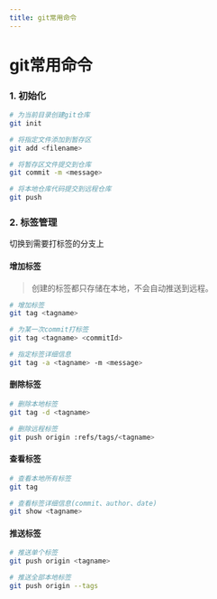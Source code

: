```yaml
---
title: git常用命令
---
```

# git常用命令
### 1. 初始化
``` sh
# 为当前目录创建git仓库
git init

# 将指定文件添加到暂存区
git add <filename>

# 将暂存区文件提交到仓库
git commit -m <message>

# 将本地仓库代码提交到远程仓库
git push
```
### 2. 标签管理
切换到需要打标签的分支上

#### 增加标签
> 创建的标签都只存储在本地，不会自动推送到远程。
``` sh
# 增加标签
git tag <tagname>

# 为某一次commit打标签
git tag <tagname> <commitId>

# 指定标签详细信息
git tag -a <tagname> -m <message>
```
#### 删除标签
``` sh
# 删除本地标签
git tag -d <tagname>

# 删除远程标签
git push origin :refs/tags/<tagname>
```

#### 查看标签
``` sh
# 查看本地所有标签
git tag

# 查看标签详细信息(commit、author、date)
git show <tagname>
```
#### 推送标签

``` sh
# 推送单个标签
git push origin <tagname>

# 推送全部本地标签
git push origin --tags
```